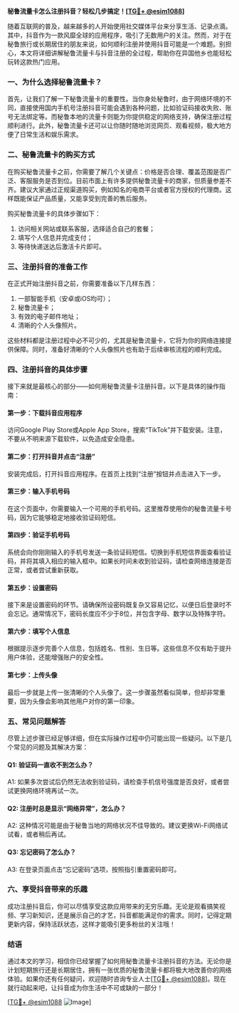 **秘鲁流量卡怎么注册抖音？轻松几步搞定！[[TG💪+ @esim1088](https://t.me/s/esim1088)]**

随着互联网的普及，越来越多的人开始使用社交媒体平台来分享生活、记录点滴。其中，抖音作为一款风靡全球的应用程序，吸引了无数用户的关注。然而，对于在秘鲁旅行或长期居住的朋友来说，如何顺利注册并使用抖音可能是一个难题。别担心，本文将详细讲解秘鲁流量卡与抖音注册的全过程，帮助你在异国他乡也能轻松玩转这款热门应用。

### 一、为什么选择秘鲁流量卡？

首先，让我们了解一下秘鲁流量卡的重要性。当你身处秘鲁时，由于网络环境的不同，直接使用国内手机号注册抖音可能会遇到各种问题，比如验证码接收失败、账号无法绑定等。而秘鲁本地的流量卡则能为你提供稳定的网络支持，确保注册过程顺利进行。此外，秘鲁流量卡还可以让你随时随地浏览网页、观看视频，极大地方便了日常生活和娱乐需求。

### 二、秘鲁流量卡的购买方式

在购买秘鲁流量卡之前，你需要了解几个关键点：价格是否合理、覆盖范围是否广泛、客服服务是否到位。目前市面上有许多提供秘鲁流量卡的商家，但质量参差不齐。建议大家通过正规渠道购买，例如知名的电商平台或者官方授权的代理商。这样既能保证产品质量，又能享受到完善的售后服务。

购买秘鲁流量卡的具体步骤如下：
1. 访问相关网站或联系客服，选择适合自己的套餐；
2. 填写个人信息并完成支付；
3. 等待快递送达后激活卡片即可。

### 三、注册抖音的准备工作

在正式开始注册抖音之前，你需要准备以下几样东西：
1. 一部智能手机（安卓或iOS均可）；
2. 秘鲁流量卡；
3. 有效的电子邮件地址；
4. 清晰的个人头像照片。

这些材料都是注册过程中必不可少的，尤其是秘鲁流量卡，它将为你的网络连接提供保障。同时，准备好清晰的个人头像照片也有助于后续审核流程的顺利完成。

### 四、注册抖音的具体步骤

接下来就是最核心的部分——如何用秘鲁流量卡注册抖音。以下是具体的操作指南：

#### 第一步：下载抖音应用程序
访问Google Play Store或Apple App Store，搜索“TikTok”并下载安装。注意，不要从不明来源下载软件，以免造成安全隐患。

#### 第二步：打开抖音并点击“注册”
安装完成后，打开抖音应用程序。在首页上找到“注册”按钮并点击进入下一步。

#### 第三步：输入手机号码
在这个页面中，你需要输入一个可用的手机号码。这里推荐使用你的秘鲁流量卡号码，因为它能够稳定地接收验证码短信。

#### 第四步：验证手机号码
系统会向你刚刚输入的手机号发送一条验证码短信。切换到手机短信界面查看验证码，并将其填入相应的输入框中。如果长时间未收到验证码，请检查网络连接是否正常，或者尝试重新获取。

#### 第五步：设置密码
接下来是设置密码的环节。请确保所设密码既复杂又容易记忆，以便日后登录时不会忘记。通常情况下，密码长度应不少于8位，并包含字母、数字以及特殊字符。

#### 第六步：填写个人信息
根据提示逐步完善个人信息，包括姓名、性别、生日等。这些信息不仅有助于提升用户体验，还能增强账户的安全性。

#### 第七步：上传头像
最后一步就是上传一张清晰的个人头像了。这一步骤虽然看似简单，但却非常重要，因为头像会影响其他用户对你的第一印象。

### 五、常见问题解答

尽管上述步骤已经足够详细，但在实际操作过程中仍可能出现一些疑问。以下是几个常见的问题及其解决方案：

#### Q1: 验证码一直收不到怎么办？
A1: 如果多次尝试后仍然无法收到验证码，请检查手机信号强度是否良好，或者尝试更换网络环境再试一次。

#### Q2: 注册时总是显示“网络异常”，怎么办？
A2: 这种情况可能是由于秘鲁当地的网络状况不佳导致的。建议更换Wi-Fi网络试试看，或者稍后再试。

#### Q3: 忘记密码了怎么办？
A3: 在登录页面点击“忘记密码”选项，按照指引重置密码即可。

### 六、享受抖音带来的乐趣

成功注册抖音后，你可以尽情享受这款应用带来的无穷乐趣。无论是观看搞笑视频、学习新知识，还是展示自己的才艺，抖音都能满足你的需求。同时，记得定期更新内容，保持活跃状态，这样才能吸引更多粉丝的关注哦！

### 结语

通过本文的学习，相信你已经掌握了如何用秘鲁流量卡注册抖音的方法。无论你是计划短期旅行还是长期居住，拥有一张优质的秘鲁流量卡都将极大地改善你的网络体验。如果你还有任何疑问，欢迎随时咨询专业人士[[TG💪+ @esim1088](https://t.me/s/esim1088)]。现在就行动起来吧，让抖音成为你生活中不可或缺的一部分！

[[TG💪+ @esim1088](https://t.me/s/esim1088) ![Image](https://i.postimg.cc/4NQfJmqS/Snipaste-2025-05-13-00-14-12.png)]